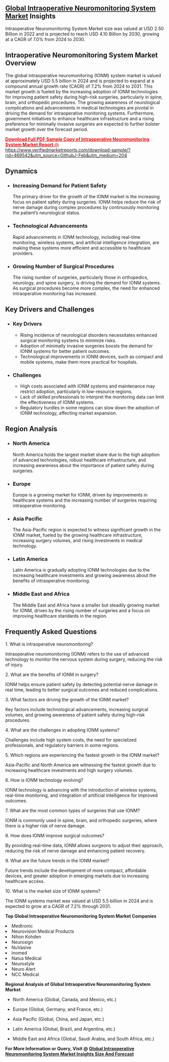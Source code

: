 <h2><a href="https://www.verifiedmarketreports.com/download-sample/?rid=469542&amp;utm_source=GithubJ&amp;utm_medium=204" target="_blank">Global Intraoperative Neuromonitoring System Market</a> Insights</h2><p>Intraoperative Neuromonitoring System Market size was valued at USD 2.50 Billion in 2022 and is projected to reach USD 4.10 Billion by 2030, growing at a CAGR of 7.0% from 2024 to 2030.</p><p> <h2>Intraoperative Neuromonitoring System Market Overview</h2> <p>The global intraoperative neuromonitoring (IONM) system market is valued at approximately USD 5.5 billion in 2024 and is projected to expand at a compound annual growth rate (CAGR) of 7.2% from 2024 to 2031. This market growth is fueled by the increasing adoption of IONM technologies for improving patient safety during high-risk surgeries, particularly in spine, brain, and orthopedic procedures. The growing awareness of neurological complications and advancements in medical technologies are pivotal in driving the demand for intraoperative monitoring systems. Furthermore, government initiatives to enhance healthcare infrastructure and a rising preference for minimally invasive surgeries are expected to further bolster market growth over the forecast period.</p> <p><a href="#"><p><span class=""><span style="color: #ff0000;"><strong>Download Full PDF Sample Copy of Intraoperative Neuromonitoring System Market Report</strong> @ </span><a href="https://www.verifiedmarketreports.com/download-sample/?rid=469542&amp;utm_source=GithubJ-Feb&amp;utm_medium=204" target="_blank">https://www.verifiedmarketreports.com/download-sample/?rid=469542&amp;utm_source=GithubJ-Feb&amp;utm_medium=204</a></span></p></a></p> <h2>Dynamics</h2> <ul> <li><h3>Increasing Demand for Patient Safety</h3> The primary driver for the growth of the IONM market is the increasing focus on patient safety during surgeries. IONM helps reduce the risk of nerve damage during complex procedures by continuously monitoring the patient’s neurological status. </li> <li><h3>Technological Advancements</h3> Rapid advancements in IONM technology, including real-time monitoring, wireless systems, and artificial intelligence integration, are making these systems more efficient and accessible to healthcare providers. </li> <li><h3>Growing Number of Surgical Procedures</h3> The rising number of surgeries, particularly those in orthopedics, neurology, and spine surgery, is driving the demand for IONM systems. As surgical procedures become more complex, the need for enhanced intraoperative monitoring has increased. </li> </ul> <h2>Key Drivers and Challenges</h2> <ul> <li><h3>Key Drivers</h3> <ul> <li>Rising incidence of neurological disorders necessitates enhanced surgical monitoring systems to minimize risks.</li> <li>Adoption of minimally invasive surgeries boosts the demand for IONM systems for better patient outcomes.</li> <li>Technological improvements in IONM devices, such as compact and mobile systems, make them more practical for hospitals.</li> </ul> </li> <li><h3>Challenges</h3> <ul> <li>High costs associated with IONM systems and maintenance may restrict adoption, particularly in low-resource regions.</li> <li>Lack of skilled professionals to interpret the monitoring data can limit the effectiveness of IONM systems.</li> <li>Regulatory hurdles in some regions can slow down the adoption of IONM technology, affecting market expansion.</li> </ul> </li> </ul> <h2>Region Analysis</h2> <ul> <li><h3>North America</h3> North America holds the largest market share due to the high adoption of advanced technologies, robust healthcare infrastructure, and increasing awareness about the importance of patient safety during surgeries. </li> <li><h3>Europe</h3> Europe is a growing market for IONM, driven by improvements in healthcare systems and the increasing number of surgeries requiring intraoperative monitoring. </li> <li><h3>Asia Pacific</h3> The Asia-Pacific region is expected to witness significant growth in the IONM market, fueled by the growing healthcare infrastructure, increasing surgery volumes, and rising investments in medical technology. </li> <li><h3>Latin America</h3> Latin America is gradually adopting IONM technologies due to the increasing healthcare investments and growing awareness about the benefits of intraoperative monitoring. </li> <li><h3>Middle East and Africa</h3> The Middle East and Africa have a smaller but steadily growing market for IONM, driven by the rising number of surgeries and a focus on improving healthcare standards in the region. </li> </ul> <h2>Frequently Asked Questions</h2> <p>1. What is intraoperative neuromonitoring? </p> <p>Intraoperative neuromonitoring (IONM) refers to the use of advanced technology to monitor the nervous system during surgery, reducing the risk of injury.</p> <p>2. What are the benefits of IONM in surgery?</p> <p>IONM helps ensure patient safety by detecting potential nerve damage in real time, leading to better surgical outcomes and reduced complications.</p> <p>3. What factors are driving the growth of the IONM market?</p> <p>Key factors include technological advancements, increasing surgical volumes, and growing awareness of patient safety during high-risk procedures.</p> <p>4. What are the challenges in adopting IONM systems?</p> <p>Challenges include high system costs, the need for specialized professionals, and regulatory barriers in some regions.</p> <p>5. Which regions are experiencing the fastest growth in the IONM market?</p> <p>Asia-Pacific and North America are witnessing the fastest growth due to increasing healthcare investments and high surgery volumes.</p> <p>6. How is IONM technology evolving?</p> <p>IONM technology is advancing with the introduction of wireless systems, real-time monitoring, and integration of artificial intelligence for improved outcomes.</p> <p>7. What are the most common types of surgeries that use IONM?</p> <p>IONM is commonly used in spine, brain, and orthopedic surgeries, where there is a higher risk of nerve damage.</p> <p>8. How does IONM improve surgical outcomes?</p> <p>By providing real-time data, IONM allows surgeons to adjust their approach, reducing the risk of nerve damage and enhancing patient recovery.</p> <p>9. What are the future trends in the IONM market?</p> <p>Future trends include the development of more compact, affordable devices, and greater adoption in emerging markets due to increasing healthcare access.</p> <p>10. What is the market size of IONM systems?</p> <p>The IONM systems market was valued at USD 5.5 billion in 2024 and is expected to grow at a CAGR of 7.2% through 2031.</p> </p><p><strong>Top Global Intraoperative Neuromonitoring System Market Companies</strong></p><div data-test-id=""><p><li>Medtronic</li><li> Neurovision Medical Products</li><li> Nihon Kohden</li><li> Neurosign</li><li> NuVasive</li><li> inomed</li><li> Natus Medical</li><li> Neurostyle</li><li> Neuro Alert</li><li> NCC Medical</li></p><div><strong>Regional Analysis of&nbsp;Global Intraoperative Neuromonitoring System Market</strong></div><ul><li dir="ltr"><p dir="ltr">North America&nbsp;(Global, Canada, and Mexico, etc.)</p></li><li dir="ltr"><p dir="ltr">Europe (Global, Germany, and France, etc.)</p></li><li dir="ltr"><p dir="ltr">Asia Pacific&nbsp;(Global, China, and Japan, etc.)</p></li><li dir="ltr"><p dir="ltr">Latin America&nbsp;(Global, Brazil, and Argentina, etc.)</p></li><li dir="ltr">Middle East and Africa&nbsp;(Global, Saudi Arabia, and South Africa, etc.)</li></ul><p><strong>For More Information or Query, Visit @&nbsp;</strong><strong><a href="https://www.verifiedmarketreports.com/product/intraoperative-neuromonitoring-system-market/?utm_source=GithubJ&amp;utm_medium=204" target="_blank">Global Intraoperative Neuromonitoring System Market Insights Size And Forecast</a></strong></p></div>
